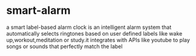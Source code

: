 # smart-alarm
a smart label-based alarm clock is an intelligent alarm system that automatically selects ringtones based on user defined labels like wake up,workout,meditation or study.it integrates with APIs like youtube to play songs or sounds that perfectly match the label
